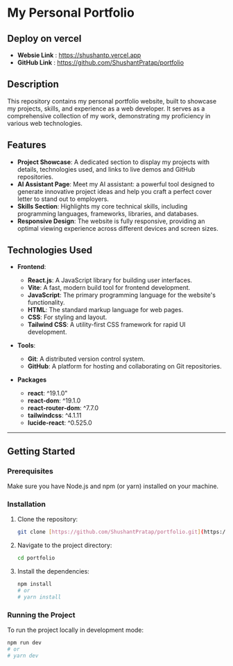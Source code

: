# My Personal Portfolio

## Deploy on vercel
- **Websie Link** : https://shushantp.vercel.app
- **GitHub Link** : https://github.com/ShushantPratap/portfolio




## Description

This repository contains my personal portfolio website, built to showcase my projects, skills, and experience as a web developer. It serves as a comprehensive collection of my work, demonstrating my proficiency in various web technologies.

## Features

- **Project Showcase**: A dedicated section to display my projects with details, technologies used, and links to live demos and GitHub repositories.
- **AI Assistant Page**: Meet my AI assistant: a powerful tool designed to generate innovative project ideas and help you craft a perfect cover letter to stand out to employers.
- **Skills Section**: Highlights my core technical skills, including programming languages, frameworks, libraries, and databases.
- **Responsive Design**: The website is fully responsive, providing an optimal viewing experience across different devices and screen sizes.

## Technologies Used

- **Frontend**:
    - **React.js**: A JavaScript library for building user interfaces.
    - **Vite**: A fast, modern build tool for frontend development.
    - **JavaScript**: The primary programming language for the website's functionality.
    - **HTML**: The standard markup language for web pages.
    - **CSS**: For styling and layout.
    - **Tailwind CSS**: A utility-first CSS framework for rapid UI development.
- **Tools**:
    - **Git**: A distributed version control system.
    - **GitHub**: A platform for hosting and collaborating on Git repositories.

- **Packages**
    - **react**: ^19.1.0"
    - **react-dom**: ^19.1.0
    - **react-router-dom**: ^7.7.0
    - **tailwindcss**: ^4.1.11
    - **lucide-react**: ^0.525.0
---

## Getting Started

### Prerequisites

Make sure you have Node.js and npm (or yarn) installed on your machine.

### Installation

1.  Clone the repository:

    ```bash
    git clone [https://github.com/ShushantPratap/portfolio.git](https://github.com/ShushantPratap/portfolio.git)
    ```

2.  Navigate to the project directory:

    ```bash
    cd portfolio
    ```

3.  Install the dependencies:

    ```bash
    npm install
    # or
    # yarn install
    ```

### Running the Project

To run the project locally in development mode:

```bash
npm run dev
# or
# yarn dev